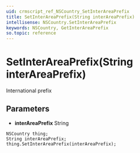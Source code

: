 ```yaml
---
uid: crmscript_ref_NSCountry_SetInterAreaPrefix
title: SetInterAreaPrefix(String interAreaPrefix)
intellisense: NSCountry.SetInterAreaPrefix
keywords: NSCountry, GetInterAreaPrefix
so.topic: reference
---
```


# SetInterAreaPrefix(String interAreaPrefix)

International prefix

## Parameters

* **interAreaPrefix** String

```crmscript
NSCountry thing;
String interAreaPrefix;
thing.SetInterAreaPrefix(interAreaPrefix);
```

